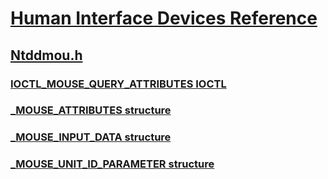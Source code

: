 # [Human Interface Devices Reference](../_hid/index.md)
## [Ntddmou.h](index.md)
### [IOCTL_MOUSE_QUERY_ATTRIBUTES IOCTL](../ntddmou/ni-ntddmou-ioctl_mouse_query_attributes.md)
### [_MOUSE_ATTRIBUTES structure](../ntddmou/ns-ntddmou-_mouse_attributes.md)
### [_MOUSE_INPUT_DATA structure](../ntddmou/ns-ntddmou-_mouse_input_data.md)
### [_MOUSE_UNIT_ID_PARAMETER structure](../ntddmou/ns-ntddmou-_mouse_unit_id_parameter.md)
